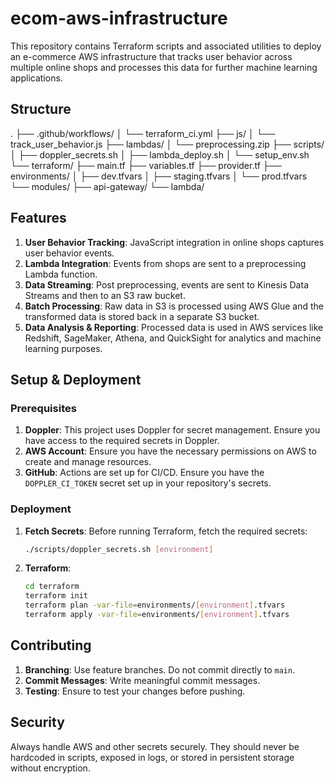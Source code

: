 # ecom-aws-infrastructure
This repository contains Terraform scripts and associated utilities to deploy an e-commerce AWS infrastructure that tracks user behavior across multiple online shops and processes this data for further machine learning applications.

## Structure

.
├── .github/workflows/
│   └── terraform_ci.yml
├── js/
│   └── track_user_behavior.js
├── lambdas/
│   └── preprocessing.zip
├── scripts/
│   ├── doppler_secrets.sh
│   ├── lambda_deploy.sh
│   └── setup_env.sh
└── terraform/
    ├── main.tf
    ├── variables.tf
    ├── provider.tf
    ├── environments/
    │   ├── dev.tfvars
    │   ├── staging.tfvars
    │   └── prod.tfvars
    └── modules/
        ├── api-gateway/
        └── lambda/

## Features

1. **User Behavior Tracking**: JavaScript integration in online shops captures user behavior events.
2. **Lambda Integration**: Events from shops are sent to a preprocessing Lambda function.
3. **Data Streaming**: Post preprocessing, events are sent to Kinesis Data Streams and then to an S3 raw bucket.
4. **Batch Processing**: Raw data in S3 is processed using AWS Glue and the transformed data is stored back in a separate S3 bucket.
5. **Data Analysis & Reporting**: Processed data is used in AWS services like Redshift, SageMaker, Athena, and QuickSight for analytics and machine learning purposes.

## Setup & Deployment

### Prerequisites

1. **Doppler**: This project uses Doppler for secret management. Ensure you have access to the required secrets in Doppler.
2. **AWS Account**: Ensure you have the necessary permissions on AWS to create and manage resources.
3. **GitHub**: Actions are set up for CI/CD. Ensure you have the `DOPPLER_CI_TOKEN` secret set up in your repository's secrets.

### Deployment

1. **Fetch Secrets**: Before running Terraform, fetch the required secrets:
    ```bash
    ./scripts/doppler_secrets.sh [environment]
    ```

2. **Terraform**:
    ```bash
    cd terraform
    terraform init
    terraform plan -var-file=environments/[environment].tfvars
    terraform apply -var-file=environments/[environment].tfvars
    ```

## Contributing

1. **Branching**: Use feature branches. Do not commit directly to `main`.
2. **Commit Messages**: Write meaningful commit messages.
3. **Testing**: Ensure to test your changes before pushing.

## Security

Always handle AWS and other secrets securely. They should never be hardcoded in scripts, exposed in logs, or stored in persistent storage without encryption.